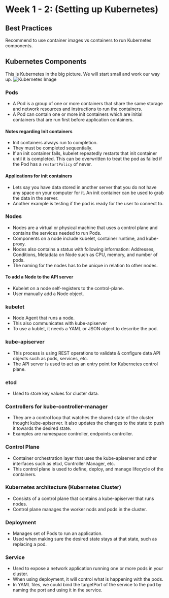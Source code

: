 # Week 1 - 2: (Setting up Kubernetes)

## Best Practices

Recommend to use container images vs containers to run Kubernetes components.

## Kubernetes Components

This is Kubernetes in the big picture.
We will start small and work our way up.
![Kubernetes Image](https://kubernetes.io/images/docs/kubernetes-cluster-architecture.svg)

### Pods

* A Pod is a group of one or more containers that share the same storage and network resources and instructions to run the containers.
* A Pod can contain one or more init containers which are initial containers that are run first before application containers.

#### Notes regarding Init containers

* Init containers always run to completion.
* They must be completed sequentially.
* If an init container fails, kubelet repeatedly restarts that init container until it is completed. This can be overwritten to treat the pod as failed if the Pod has a ``restartPolicy`` of never.

#### Applications for init containers

* Lets say you have data stored in another server that you do not have any space on your computer for it. An init
  container can be used to grab the data in the server.
* Another example is testing if the pod is ready for the user to connect to.

### Nodes

* Nodes are a virtual or physical machine that uses a control plane and contains the services needed to run Pods.
* Components on a node include kubelet, container runtime, and kube-proxy.
* Nodes also contains a status with following information: Addresses, Conditions, Metadata on Node such as CPU, memory, and number of pods.
* The naming for the nodes has to be unique in relation to other nodes.

#### To add a Node to the API server

* Kubelet on a node self-registers to the control-plane.
* User manually add a Node object.

### kubelet

* Node Agent that runs a node.
* This also communicates with kube-apiserver
* To use a kublet, it needs a YAML or JSON object to describe the pod.

### kube-apiserver

* This process is using REST operations to validate & configure data API objects such as pods, services, etc.
* The API server is used to act as an entry point for Kubernetes control plane.

### etcd

* Used to store key values for cluster data.

### Controllers for kube-controller-manager

* They are a control loop that watches the shared state of the cluster thought kube-apiserver. It also updates the changes to the state to push it towards the desired state.
* Examples are namespace controller, endpoints controller.

### Control Plane

* Container orchestration layer that uses the kube-apiserver and other interfaces such as etcd, Controller Manager, etc.
* This control plane is used to define, deploy, and manage lifecycle of the containers.

### Kubernetes architecture (Kubernetes Cluster)

* Consists of a control plane that contains a kube-apiserver that runs nodes.
* Control plane manages the worker nods and pods in the cluster.

### Deployment

* Manages set of Pods to run an application.
* Used when making sure the desired state stays at that state, such as replacing a pod.

### Service

* Used to expose a network application running one or more pods in your cluster.
* When using deployment, it will control what is happening with the pods.
* In YAML files, we could bind the targetPort of the service to the pod by naming the port and using it in the service.
